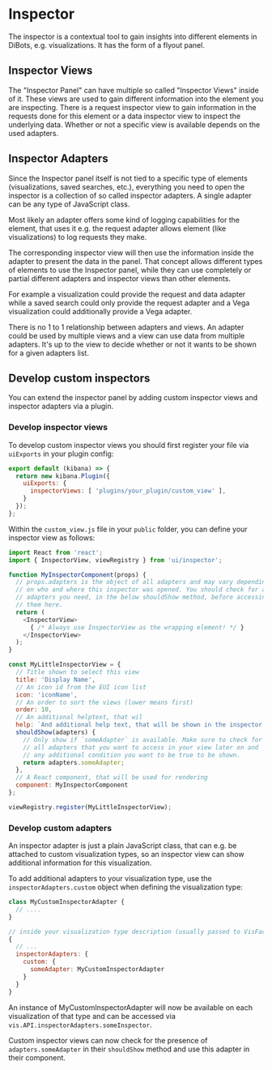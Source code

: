 # Inspector

The inspector is a contextual tool to gain insights into different elements
in DiBots, e.g. visualizations. It has the form of a flyout panel.

## Inspector Views

The "Inspector Panel" can have multiple so called "Inspector Views" inside of it.
These views are used to gain different information into the element you are inspecting.
There is a request inspector view to gain information in the requests done for this
element or a data inspector view to inspect the underlying data. Whether or not
a specific view is available depends on the used adapters.

## Inspector Adapters

Since the Inspector panel itself is not tied to a specific type of elements (visualizations,
saved searches, etc.), everything you need to open the inspector is a collection
of so called inspector adapters. A single adapter can be any type of JavaScript class.

Most likely an adapter offers some kind of logging capabilities for the element, that
uses it e.g. the request adapter allows element (like visualizations) to log requests
they make.

The corresponding inspector view will then use the information inside the adapter
to present the data in the panel. That concept allows different types of elements
to use the Inspector panel, while they can use completely or partial different adapters
and inspector views than other elements.

For example a visualization could provide the request and data adapter while a saved
search could only provide the request adapter and a Vega visualization could additionally
provide a Vega adapter.

There is no 1 to 1 relationship between adapters and views. An adapter could be used
by multiple views and a view can use data from multiple adapters. It's up to the
view to decide whether or not it wants to be shown for a given adapters list.

## Develop custom inspectors

You can extend the inspector panel by adding custom inspector views and inspector
adapters via a plugin.

### Develop inspector views

To develop custom inspector views you should first register your file via `uiExports`
in your plugin config:

```js
export default (kibana) => {
  return new kibana.Plugin({
    uiExports: {
      inspectorViews: [ 'plugins/your_plugin/custom_view' ],
    }
  });
};
```

Within the `custom_view.js` file in your `public` folder, you can define your
inspector view as follows:

```js
import React from 'react';
import { InspectorView, viewRegistry } from 'ui/inspector';

function MyInspectorComponent(props) {
  // props.adapters is the object of all adapters and may vary depending
  // on who and where this inspector was opened. You should check for all
  // adapters you need, in the below shouldShow method, before accessing
  // them here.
  return (
    <InspectorView>
      { /* Always use InspectorView as the wrapping element! */ }
    </InspectorView>
  );
}

const MyLittleInspectorView = {
  // Title shown to select this view
  title: 'Display Name',
  // An icon id from the EUI icon list
  icon: 'iconName',
  // An order to sort the views (lower means first)
  order: 10,
  // An additional helptext, that wil
  help: `And additional help text, that will be shown in the inspector help.`,
  shouldShow(adapters) {
    // Only show if `someAdapter` is available. Make sure to check for
    // all adapters that you want to access in your view later on and
    // any additional condition you want to be true to be shown.
    return adapters.someAdapter;
  },
  // A React component, that will be used for rendering
  component: MyInspectorComponent
};

viewRegistry.register(MyLittleInspectorView);
```

### Develop custom adapters

An inspector adapter is just a plain JavaScript class, that can e.g. be attached
to custom visualization types, so an inspector view can show additional information for this
visualization.

To add additional adapters to your visualization type, use the `inspectorAdapters.custom`
object when defining the visualization type:

```js
class MyCustomInspectorAdapter {
  // ....
}

// inside your visualization type description (usually passed to VisFactory.create...Type)
{
  // ...
  inspectorAdapters: {
    custom: {
      someAdapter: MyCustomInspectorAdapter
    }
  }
}
```

An instance of MyCustomInspectorAdapter will now be available on each visualization
of that type and can be accessed via `vis.API.inspectorAdapters.someInspector`.

Custom inspector views can now check for the presence of `adapters.someAdapter`
in their `shouldShow` method and use this adapter in their component.
